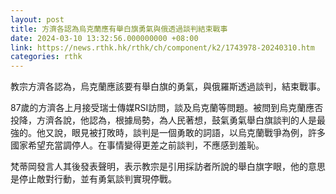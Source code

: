 ```yaml
---
layout: post
title: 方濟各認為烏克蘭應有舉白旗勇氣與俄透過談判結束戰事
date: 2024-03-10 13:32:56.000000000 +08:00
link: https://news.rthk.hk/rthk/ch/component/k2/1743978-20240310.htm
categories: rthk
---
```


教宗方濟各認為，烏克蘭應該要有舉白旗的勇氣，與俄羅斯透過談判，結束戰事。

87歲的方濟各上月接受瑞士傳媒RSI訪問，談及烏克蘭等問題。被問到烏克蘭應否投降，方濟各說，他認為，根據局勢，為人民著想，鼓氣勇氣舉白旗談判的人是最強的。他又說，眼見被打敗時，談判是一個勇敢的詞語，以烏克蘭戰爭為例，許多國家希望充當調停人。在事情變得更差之前談判，不應感到羞恥。

梵蒂岡發言人其後發表聲明，表示教宗是引用採訪者所說的舉白旗字眼，他的意思是停止敵對行動，並有勇氣談判實現停戰。
